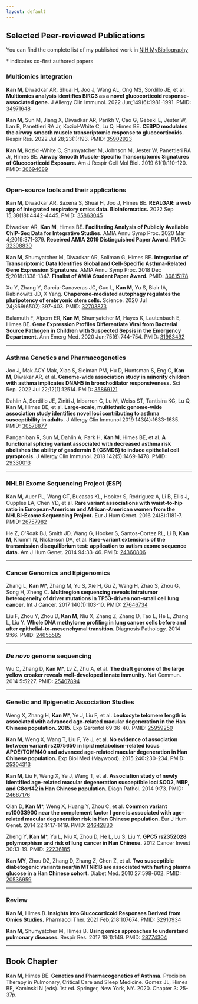```yaml
---
layout: default
---
```


## Selected Peer-reviewed Publications

You can find the complete list of my published work in [NIH MyBibliography](https://www.ncbi.nlm.nih.gov/sites/myncbi/1NEHhRomJXK5j/bibliography/48466198/public/?sortby=pubDate&sdirection=descending)


\* indicates co-first authored papers

### Multiomics Integration

**Kan M**, Diwadkar AR, Shuai H, Joo J, Wang AL, Ong MS, Sordillo JE, et al. **Multiomics analysis identifies BIRC3 as a novel glucocorticoid response-associated gene.** J Allergy Clin Immunol. 2022 Jun;149(6):1981-1991. PMID: [34971648](https://pubmed.ncbi.nlm.nih.gov/34971648/)

**Kan M**, Sun M, Jiang X, Diwadkar AR, Parikh V, Cao G, Gebski E, Jester W, Lan B, Panettieri RA Jr, Koziol-White C, Lu Q, Himes BE. **CEBPD modulates the airway smooth muscle transcriptomic response to glucocorticoids.** Respir Res. 2022 Jul 28;23(1):193. PMID: [35902923](https://pubmed.ncbi.nlm.nih.gov/35902923/)

**Kan M**, Koziol-White C, Shumyatcher M, Johnson M, Jester W, Panettieri RA Jr, Himes BE. **Airway Smooth Muscle-Specific Transcriptomic Signatures of Glucocorticoid Exposure.** Am J Respir Cell Mol Biol. 2019 61(1):110-120. PMID: [30694689](https://pubmed.ncbi.nlm.nih.gov/30694689/)

---

### Open-source tools and their applications

**Kan M**, Diwadkar AR, Saxena S, Shuai H, Joo J, Himes BE. **REALGAR: a web app of integrated respiratory omics data. Bioinformatics.** 2022 Sep 15;38(18):4442-4445. PMID: [35863045](https://pubmed.ncbi.nlm.nih.gov/35863045/)

Diwadkar AR, **Kan M**, Himes BE. **Facilitating Analysis of Publicly Available ChIP-Seq Data for Integrative Studies.** AMIA Annu Symp Proc. 2020 Mar 4;2019:371-379. **Received AMIA 2019 Distinguished Paper Award.** PMID: [32308830](https://pubmed.ncbi.nlm.nih.gov/32308830/)

**Kan M**, Shumyatcher M, Diwadkar AR, Soliman G, Himes BE. **Integration of Transcriptomic Data Identifies Global and Cell-Specific Asthma-Related Gene Expression Signatures.** AMIA Annu Symp Proc. 2018 Dec 5;2018:1338-1347. **Finalist of AMIA Student Paper Award.** PMID: [30815178](https://pubmed.ncbi.nlm.nih.gov/30815178/)


Xu Y, Zhang Y, Garcia-Canaveras JC, Guo L, **Kan M**, Yu S, Blair IA, Rabinowitz JD, X Yang. **Chaperone-mediated autophagy regulates the pluripotency of embryonic stem cells.** Science. 2020 Jul 24;369(6502):397-403. PMID: [32703873](https://pubmed.ncbi.nlm.nih.gov/32703873/)

Balamuth F, Alpern ER, **Kan M**, Shumyatcher M, Hayes K, Lautenbach E, Himes BE. **Gene Expression Profiles Differentiate Viral from Bacterial Source Pathogen in Children with Suspected Sepsis in the Emergency Department.** Ann Emerg Med. 2020 Jun;75(6):744-754. PMID: [31983492](https://pubmed.ncbi.nlm.nih.gov/31983492/)

---

### Asthma Genetics and Pharmacogenetics

Joo J, Mak ACY Mak, Xiao S, Sleiman PM, Hu D, Huntsman S, Eng C, **Kan M**, Diwakar AR, et al. **Genome-wide association study in minority children with asthma implicates DNAH5 in bronchodilator responsiveness.** Sci Rep. 2022 Jul 22;12(1):12514. PMID: [35869121](https://pubmed.ncbi.nlm.nih.gov/35869121/)

Dahlin A, Sordillo JE, Ziniti J, Iribarren C, Lu M, Weiss ST, Tantisira KG, Lu Q, **Kan M**, Himes BE, et al. **Large-scale, multiethnic genome-wide association study identifies novel loci contributing to asthma susceptibility in adults.** J Allergy Clin Immunol 2019 143(4):1633-1635. PMID: [30578877](https://pubmed.ncbi.nlm.nih.gov/30578877/)

Panganiban R, Sun M, Dahlin A, Park H, **Kan M**, Himes BE, et al. **A functional splicing variant associated with decreased asthma risk abolishes the ability of gasdermin B (GSMDB) to induce epithelial cell pyroptosis.** J Allergy Clin Immunol. 2018 142(5):1469-1478. PMID: [29330013](https://pubmed.ncbi.nlm.nih.gov/29330013/)

---

### NHLBI Exome Sequencing Project (ESP)

**Kan M**, Auer PL, Wang GT, Bucasas KL, Hooker S, Rodriguez A, Li B, Ellis J, Cupples LA, Chen YD, et al. **Rare variant associations with waist-to-hip ratio in European-American and African-American women from the NHLBI-Exome Sequencing Project.** Eur J Hum Genet. 2016 24(8):1181-7. PMID: [26757982](https://pubmed.ncbi.nlm.nih.gov/26757982/)

He Z, O'Roak BJ, Smith JD, Wang G, Hooker S, Santos-Cortez RL, Li B, **Kan M**, Krumm N, Nickerson DA, et al. **Rare-variant extensions of the transmission disequilibrium test: application to autism exome sequence data.** Am J Hum Genet. 2014 94:33-46. PMID: [24360806]( https://pubmed.ncbi.nlm.nih.gov/24360806/)

---

### Cancer Genomics and Epigenomics

Zhang L, **Kan M***, Zhang M, Yu S, Xie H, Gu Z, Wang H, Zhao S, Zhou G, Song H, Zheng C. **Multiregion sequencing reveals intratumor heterogeneity of driver mutations in TP53-driven non-small cell lung cancer.** Int J Cancer. 2017 140(1):103-10. PMID: [27646734](https://pubmed.ncbi.nlm.nih.gov/27646734/)

Liu F, Zhou Y, Zhou D, **Kan M**, Niu X, Zhang Z, Zhang D, Tao L, He L, Zhang L, Liu Y. **Whole DNA methylome profiling in lung cancer cells before and after epithelial-to-mesenchymal transition.** Diagnosis Pathology. 2014 9:66. PMID: [24655585](https://pubmed.ncbi.nlm.nih.gov/24655585/)

---

### *De novo* genome sequencing

Wu C, Zhang D, **Kan M***, Lv Z, Zhu A, et al. **The draft genome of the large yellow croaker reveals well-developed innate immunity.** Nat Commun. 2014 5:5227. PMID: [25407894](https://pubmed.ncbi.nlm.nih.gov/25407894/)

---

### Genetic and Epigenetic Association Studies

Weng X, Zhang H, **Kan M***, Ye J, Liu F, et al. **Leukocyte telomere length is associated with advanced age-related macular degeneration in the Han Chinese population. 2015.** Exp Gerontol 69:36-40. PMID: [25959250](https://pubmed.ncbi.nlm.nih.gov/25959250/)

**Kan M**, Weng X, Wang T, Liu F, Ye J, et al. **No evidence of association between variant rs2075650 in lipid metabolism-related locus APOE/TOMM40 and advanced age-related macular degeneration in Han Chinese population.** Exp Biol Med (Maywood). 2015 240:230-234. PMID: [25304313](https://pubmed.ncbi.nlm.nih.gov/25304313/)

**Kan M**, Liu F, Weng X, Ye J, Wang T, et al. **Association study of newly identified age-related macular degeneration susceptible loci SOD2, MBP, and C8orf42 in Han Chinese population.** Diagn Pathol. 2014 9:73. PMID: [24667176](https://pubmed.ncbi.nlm.nih.gov/24667176/)

Qian D, **Kan M***, Weng X, Huang Y, Zhou C, et al. **Common variant rs10033900 near the complement factor I gene is associated with age-related macular degeneration risk in Han Chinese population.** Eur J Hum Genet. 2014 22:1417-1419. PMID: [24642830](https://pubmed.ncbi.nlm.nih.gov/24642830/)

Zheng Y, **Kan M***, Yu L, Niu X, Zhou D, He L, Lu S, Liu Y. **GPC5 rs2352028 polymorphism and risk of lung cancer in Han Chinese.** 2012 Cancer Invest 30:13-19. PMID: [22236185]( https://pubmed.ncbi.nlm.nih.gov/22236185/)

**Kan MY**, Zhou DZ, Zhang D, Zhang Z, Chen Z, et al. **Two susceptible diabetogenic variants near/in MTNR1B are associated with fasting plasma glucose in a Han Chinese cohort.** Diabet Med. 2010 27:598-602. PMID: [20536959]( https://pubmed.ncbi.nlm.nih.gov/20536959/)

---

### Review

**Kan M**, Himes B. **Insights into Glucocorticoid Responses Derived from Omics Studies.** Pharmacol Ther. 2021 Feb;218:107674. PMID: [32910934](https://pubmed.ncbi.nlm.nih.gov/32910934/)


**Kan M**, Shumyatcher M, Himes B. **Using omics approaches to understand pulmonary diseases.** Respir Res. 2017 18(1):149. PMID: [28774304](https://pubmed.ncbi.nlm.nih.gov/28774304/)

---

## Book Chapter

**Kan M**, Himes BE. **Genetics and Pharmacogenetics of Asthma.** Precision Therapy in Pulmonary, Critical Care and Sleep Medicine. Gomez JL, Himes BE, Kaminski N (eds). 1st ed. Springer, New York, NY. 2020. Chapter 3: 25-37p.



